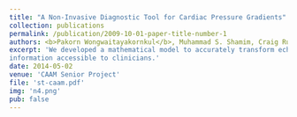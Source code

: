 ```yaml
---
title: "A Non-Invasive Diagnostic Tool for Cardiac Pressure Gradients"
collection: publications
permalink: /publication/2009-10-01-paper-title-number-1
authors: <b>Pakorn Wongwaitayakornkul</b>, Muhammad S. Shamim, Craig Rusin, Elijah Bolin, and Matthias Heinkenschloss
excerpt: 'We developed a mathematical model to accurately transform echocardiogram data into pressure gradient 
information accessible to clinicians.'
date: 2014-05-02
venue: 'CAAM Senior Project'
file: 'st-caam.pdf'
img: 'n4.png'
pub: false
---
```

